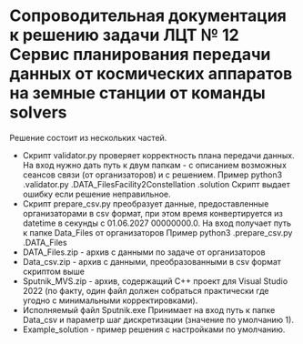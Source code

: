 # Сопроводительная документация к решению задачи ЛЦТ № 12 Сервис планирования передачи данных от космических аппаратов на земные станции от команды solvers

Решение состоит из нескольких частей.
- Скрипт validator.py проверяет корректность плана передачи данных.
На вход нужно дать путь к двум папкам - с описанием возможных сеансов связи (от организаторов) и с решением.
Пример python3 .validator.py .DATA_FilesFacility2Constellation .solution
Скрипт выдает ошибку если решение неправильное.
- Скрипт prepare_csv.py преобразует данные, предоставленные организаторами в csv формат, при этом время конвертируется из datetime в секунды с 01.06.2027 00000000.0. На вход получает путь к папке Data_Files от организаторов
Пример python3 .prepare_csv.py .DATA_Files 
- DATA_Files.zip - архив с данными по задаче от организаторов
- Data_csv.zip - архив с данными, преобразованными в csv формат скриптом выше
- Sputnik_MVS.zip - архив, содержащий С++ проект для Visual Studio 2022 (по факту, один файл должен собраться практически где угодно с минимальными корректировками).
- Исполняемый файл Sputnik.exe
Принимает на вход путь к папке Data_csv и параметр шаг дискретизации (значение по умолчанию 1).
- Example_solution - пример решения с настройками по умолчанию.
